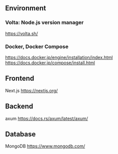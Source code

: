 ## Environment

### Volta: Node.js version manager

https://volta.sh/

### Docker, Docker Compose

https://docs.docker.jp/engine/installation/index.html
https://docs.docker.jp/compose/install.html

## Frontend

Next.js
https://nextjs.org/

## Backend

axum
https://docs.rs/axum/latest/axum/

## Database

MongoDB
https://www.mongodb.com/
